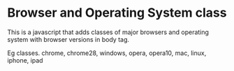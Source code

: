 Browser and Operating System class
======================

This is a javascript that adds classes of major browsers and operating system with browser versions in body tag.

Eg classes.  chrome, chrome28, windows, opera, opera10, mac, linux, iphone, ipad
